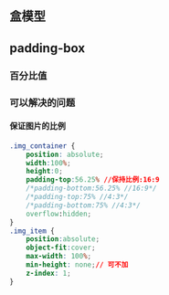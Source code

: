 ## 盒模型
## padding-box
### 百分比值
### 可以解决的问题
#### 保证图片的比例
```css
.img_container {
    position: absolute;
    width:100%;
    height:0;
    padding-top:56.25% //保持比例:16:9
    /*padding-bottom:56.25% //16:9*/
    /*padding-top:75% //4:3*/
    /*padding-bottom:75% //4:3*/
    overflow:hidden;
}
.img_item {
    position:absolute;
    object-fit:cover;
    max-width: 100%;
    min-height: none;// 可不加
    z-index: 1;
}
```